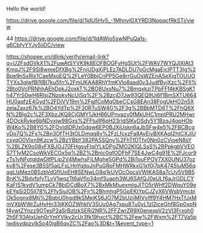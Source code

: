 Hello the world!

https://drive.google.com/file/d/1idU5Hv5_-1MhnvlGXYRD3NopqcfRkSTi/view

44 https://drive.google.com/file/d/1ldAWio5swNPuQa1s-g6CbfyYYJy5iiDC/view

https://shopee.vn/dlink/verify/email-link?q=U2FsdGVkX1%2FuwAtSYVK9k8EOFBOGFyHgSUt%2FWAV7WYQJlXlAt3KmqJ%2F9Sl8wmeDfXBg%2FniUDgXiPLEz7ADLDU7oGcMgaEjcIPTT3Ig%2Bpe9nSxRlx1CaeMxoEQ%2FLeY0BbjCnPP5Ge8rrGuOsWZEnASeXjgTOUUOTYXs3qlwfBl1IBI7ku5fn%2FmUKAA8RhYfmKVlo8aad0v3JudfBvjXzc%2FII%2Bto0VcPRNhhAEhDpkJ2oxkT%2BO8UxsNu7%2BmqxkzjTPbFFf4kKBSgK1h47YrS0wH6RIsjZNzokyNcUjSq%2F%2BzcjD7Jw93QEQ9Ui6f1BmSXTU664HU0aqfzE4Gyd%2FDiVV19m%2FgjfCoMqObeCCsG8EAn38FogUkHO2n5XzelaZaxz67k%2BO4YdTp%2F30RTuSW4G%2F3g%2BBbMTD6T%2FhQ6XN%2BIg2c%2F3XbzJKQ8CjGMY1JkH66UPnvazv0fMkUHC1mptPRU2MHwr4DOckRvke6bNDvxjw98Gxs%2FFtuIIf6pH23rIdSlKvDSdy5Y1BzqJ4opHObW4Ko%2B8YG%2FOvIdIDPJxGdqw6EP0BJXiUskn6aJbSFw4e5%2FBCBcgvDo7Q%2Fs%2Bn3OfTH3tOLDmqg8y%2FzLfcxzFa8AvEiyBXKAqI2htCXJiUcsyqO0VIxn9Kzcw%2BzYBbY382PASSQny%2FhTfDTfv0Nn0zCVioeN8sY%2BLZK9o08vFXBJOJ70FHgsyFIqlYLkDPgZMO2KIQLSsS%2BPpkgbVVEOS7T1yM2CsoWkVECOx5q%2BZ%2Bnlc0qfODFhF7SE4JwC4g91E%2FJcor9zTs1vNFotgldwDIfPLjp2V4MwhsFjLMghe5GPd%2Bj1ouFPOV7XX0UNU37ozkv8%2Fese3B5Sf5aiLFsLHnYqjtoJnPuGRoFMHWRkxG1xf0i7pK4745IuM56qqgLlsMez0B5zbVdGflUoEH8SENwLG8q1kUVOcOpcsVWIKAS8a7cUv5V9B5BnK%2BdvfsfyTLvV1wqzTt6aVfIo34mfSuaph3WJ6SAfQJ0eULf6aJrGDLCYKaFIS1kvdV1umpCk78biDCdBoX7%2BxMkMiuexmlgJITO5rWHf2DWquY09ekEYqSi2D5ll78%2FfvSiuIOB%2Fjr%2BhmhgP5GpEKtYpCJZyX6VWsbVmcbiOk5ognx8Mtj%2BqbU0hgd9kSMejKS6JO7M2bUziiMIVvIff9Y4HM7HxTfJxMmVXbWWrZuHyHn33jKKOZWhkIV3SUu0Ag7xpu8Tu0vL1zl2iceGhf8Gp0xpNf4ywtZYnzz9OTesP2aSrBzlzkSERi2NR%2FFZwrZR9X0enexpV2zVI3Frxoh02h5F1l3AtxUeh0rYmYVlkv2cUr3fk19hxct%2BC%2Few%2FWxm%2FT7Va5plwdjsydpzvIkSo40jgB6qvZC%2Fao%3D&t=1&event_type=1
